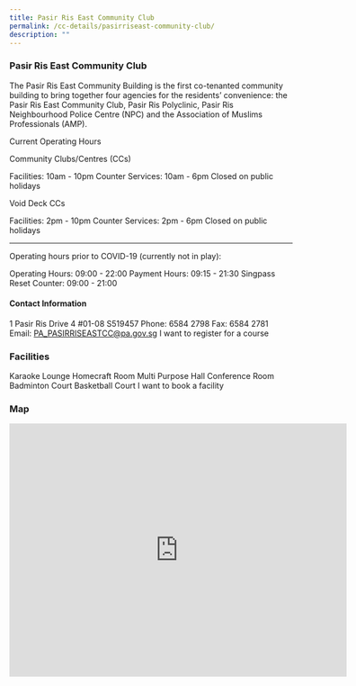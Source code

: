 ```yaml
---
title: Pasir Ris East Community Club
permalink: /cc-details/pasirriseast-community-club/
description: ""
---
```

### Pasir Ris East Community Club

The Pasir Ris East Community Building is the first co-tenanted community building to bring together four agencies for the residents’ convenience: the Pasir Ris East Community Club, Pasir Ris Polyclinic, Pasir Ris Neighbourhood Police Centre (NPC) and the Association of Muslims Professionals (AMP).

Current Operating Hours

Community Clubs/Centres (CCs)

Facilities: 10am - 10pm
Counter Services: 10am - 6pm
Closed on public holidays

Void Deck CCs

Facilities: 2pm - 10pm
Counter Services: 2pm - 6pm
Closed on public holidays

-------

Operating hours prior to COVID-19 (currently not in play):

Operating Hours: 09:00 - 22:00
Payment Hours: 09:15 - 21:30
Singpass Reset Counter: 09:00 - 21:00




#### Contact Information
1 Pasir Ris Drive 4 #01-08 S519457
Phone: 6584 2798
Fax: 6584 2781
Email: PA_PASIRRISEASTCC@pa.gov.sg
I want to register for a course

### Facilities
Karaoke Lounge
Homecraft Room
Multi Purpose Hall
Conference Room
Badminton Court
Basketball Court
I want to book a facility

### Map
<iframe src="https://www.google.com/maps/embed?pb=!1m18!1m12!1m3!1d3988.68021567077!2d103.95726051533097!3d1.3685557618948794!2m3!1f0!2f0!3f0!3m2!1i1024!2i768!4f13.1!3m3!1m2!1s0x31da3daca29aa089%3A0xbb0a2c7cdfdee1e7!2s1%20Pasir%20Ris%20Drive%204%2C%20Singapore%20519457!5e0!3m2!1sen!2ssg!4v1661235103958!5m2!1sen!2ssg" width="600" height="450" style="border:0;" allowfullscreen="" loading="lazy"></iframe>